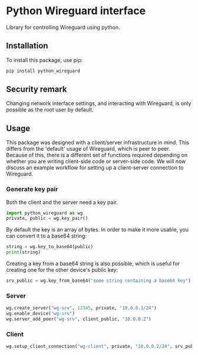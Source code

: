 # Python Wireguard interface
Library for controlling Wireguard using python.

## Installation
To install this package, use pip:

```bash
pip install python_wireguard
```

## Security remark
Changing network interface settings, and interacting with Wireguard, is only possible as the root user by default.

## Usage
This package was designed with a client/server infrastructure in mind. This differs from the 'default' usage of Wireguard, which is peer to peer. Because of this, there is a different set of functions required depending on whether you are writing client-side code or server-side code. We will now discuss an example workflow for setting up a client-server connection to Wireguard.

### Generate key pair
Both the client and the server need a key pair.

```python
import python_wireguard as wg
private, public = wg.key_pair()
```

By default the key is an array of bytes. In order to make it more usable, you can convert it to a base64 string:

```python
string = wg.key_to_base64(public)
print(string)
```

Creating a key from a base64 string is also possible, which is useful for creating one for the other device's public key:
```python
srv_public = wg.key_from_base64("some string containing a base64 key")
```

### Server
```python
wg.create_server("wg-srv", 12345, private, "10.0.0.1/24")
wg.enable_device("wg-srv")
wg.server_add_peer("wg-srv", client_public, "10.0.0.2")

```

### Client
```python
wg.setup_client_connection("wg-client", private, "10.0.0.2/24", srv_public, "public ip of VPN server", 12345)
```